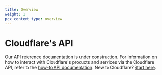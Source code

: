 ```yaml
---
title: Overview
weight: 1
pcx_content_type: overview
---
```


# Cloudflare's API
Our API reference documentation is under construction. For information on how to interact with Cloudflare's products and services via the Cloudflare API, refer to the [how-to API documentation](/fundamentals/api/). New to Cloudflare? [Start here](/fundamentals/get-started/).
